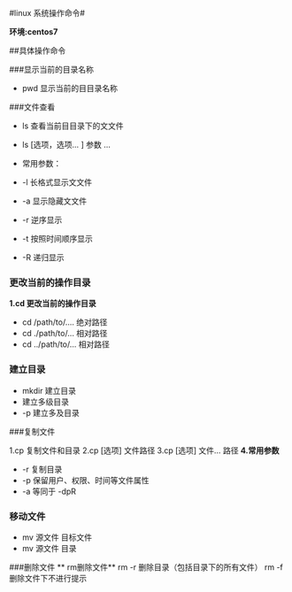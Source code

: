 #linux 系统操作命令#

**环境:centos7**

##具体操作命令


###显示当前的目录名称


- pwd 显示当前的⽬目录名称


###文件查看


-  ls 查看当前⽬目录下的⽂文件
-  ls [选项，选项… ] 参数 …  
    
-  常用参数：
-  -l 长格式显示⽂文件
-  -a 显示隐藏⽂文件
-  -r 逆序显示
-  -t 按照时间顺序显示
-  -R 递归显示



### 更改当前的操作目录
**1.cd 更改当前的操作目录**
- cd /path/to/…. 绝对路径
- cd ./path/to/… 相对路径
-  cd ../path/to/… 相对路径

### 建立目录

- mkdir 建立目录
- 建立多级目录
- -p 建立多及目录

###复制文件

1.cp 复制文件和目录
2.cp [选项] 文件路径
3.cp [选项] 文件… 路径
**4.常用参数**
-  -r 复制目录
-  -p 保留用户、权限、时间等文件属性
-  -a 等同于 -dpR

### 移动文件

-   mv 源文件 目标文件
-   mv 源文件 目录
   
###删除文件
 ** rm删除文件**
   rm -r 删除目录（包括目录下的所有文件）
   rm -f 删除文件下不进行提示

